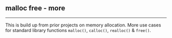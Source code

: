 ## malloc free - more
---
This is build up from prior projects on memory allocation. More use cases for standard library functions ```malloc()```, ```calloc()```, ```realloc()``` & ```free()```.
